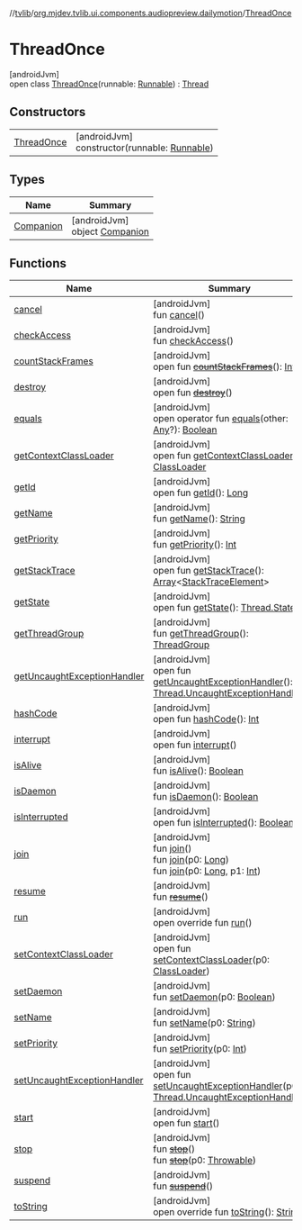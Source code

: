 //[tvlib](../../../index.md)/[org.mjdev.tvlib.ui.components.audiopreview.dailymotion](../index.md)/[ThreadOnce](index.md)

# ThreadOnce

[androidJvm]\
open class [ThreadOnce](index.md)(runnable: [Runnable](https://developer.android.com/reference/kotlin/java/lang/Runnable.html)) : [Thread](https://developer.android.com/reference/kotlin/java/lang/Thread.html)

## Constructors

| | |
|---|---|
| [ThreadOnce](-thread-once.md) | [androidJvm]<br>constructor(runnable: [Runnable](https://developer.android.com/reference/kotlin/java/lang/Runnable.html)) |

## Types

| Name | Summary |
|---|---|
| [Companion](-companion/index.md) | [androidJvm]<br>object [Companion](-companion/index.md) |

## Functions

| Name | Summary |
|---|---|
| [cancel](cancel.md) | [androidJvm]<br>fun [cancel](cancel.md)() |
| [checkAccess](index.md#78173473%2FFunctions%2F-1596939238) | [androidJvm]<br>fun [checkAccess](index.md#78173473%2FFunctions%2F-1596939238)() |
| [countStackFrames](index.md#2119597422%2FFunctions%2F-1596939238) | [androidJvm]<br>open fun [~~countStackFrames~~](index.md#2119597422%2FFunctions%2F-1596939238)(): [Int](https://kotlinlang.org/api/latest/jvm/stdlib/kotlin/-int/index.html) |
| [destroy](index.md#-1541003917%2FFunctions%2F-1596939238) | [androidJvm]<br>open fun [~~destroy~~](index.md#-1541003917%2FFunctions%2F-1596939238)() |
| [equals](../../org.mjdev.tvlib.webscrapper.select/-element-not-found-exception/index.md#585090901%2FFunctions%2F-1596939238) | [androidJvm]<br>open operator fun [equals](../../org.mjdev.tvlib.webscrapper.select/-element-not-found-exception/index.md#585090901%2FFunctions%2F-1596939238)(other: [Any](https://kotlinlang.org/api/latest/jvm/stdlib/kotlin/-any/index.html)?): [Boolean](https://kotlinlang.org/api/latest/jvm/stdlib/kotlin/-boolean/index.html) |
| [getContextClassLoader](index.md#-654234629%2FFunctions%2F-1596939238) | [androidJvm]<br>open fun [getContextClassLoader](index.md#-654234629%2FFunctions%2F-1596939238)(): [ClassLoader](https://developer.android.com/reference/kotlin/java/lang/ClassLoader.html) |
| [getId](index.md#1154473532%2FFunctions%2F-1596939238) | [androidJvm]<br>open fun [getId](index.md#1154473532%2FFunctions%2F-1596939238)(): [Long](https://kotlinlang.org/api/latest/jvm/stdlib/kotlin/-long/index.html) |
| [getName](index.md#-2046195636%2FFunctions%2F-1596939238) | [androidJvm]<br>fun [getName](index.md#-2046195636%2FFunctions%2F-1596939238)(): [String](https://kotlinlang.org/api/latest/jvm/stdlib/kotlin/-string/index.html) |
| [getPriority](index.md#1478072915%2FFunctions%2F-1596939238) | [androidJvm]<br>fun [getPriority](index.md#1478072915%2FFunctions%2F-1596939238)(): [Int](https://kotlinlang.org/api/latest/jvm/stdlib/kotlin/-int/index.html) |
| [getStackTrace](index.md#-1953074182%2FFunctions%2F-1596939238) | [androidJvm]<br>open fun [getStackTrace](index.md#-1953074182%2FFunctions%2F-1596939238)(): [Array](https://kotlinlang.org/api/latest/jvm/stdlib/kotlin/-array/index.html)&lt;[StackTraceElement](https://developer.android.com/reference/kotlin/java/lang/StackTraceElement.html)&gt; |
| [getState](index.md#-1528754478%2FFunctions%2F-1596939238) | [androidJvm]<br>open fun [getState](index.md#-1528754478%2FFunctions%2F-1596939238)(): [Thread.State](https://developer.android.com/reference/kotlin/java/lang/Thread.State.html) |
| [getThreadGroup](index.md#1757263054%2FFunctions%2F-1596939238) | [androidJvm]<br>fun [getThreadGroup](index.md#1757263054%2FFunctions%2F-1596939238)(): [ThreadGroup](https://developer.android.com/reference/kotlin/java/lang/ThreadGroup.html) |
| [getUncaughtExceptionHandler](index.md#1640941319%2FFunctions%2F-1596939238) | [androidJvm]<br>open fun [getUncaughtExceptionHandler](index.md#1640941319%2FFunctions%2F-1596939238)(): [Thread.UncaughtExceptionHandler](https://developer.android.com/reference/kotlin/java/lang/Thread.UncaughtExceptionHandler.html) |
| [hashCode](../../org.mjdev.tvlib.webscrapper.select/-element-not-found-exception/index.md#1794629105%2FFunctions%2F-1596939238) | [androidJvm]<br>open fun [hashCode](../../org.mjdev.tvlib.webscrapper.select/-element-not-found-exception/index.md#1794629105%2FFunctions%2F-1596939238)(): [Int](https://kotlinlang.org/api/latest/jvm/stdlib/kotlin/-int/index.html) |
| [interrupt](index.md#-638971094%2FFunctions%2F-1596939238) | [androidJvm]<br>open fun [interrupt](index.md#-638971094%2FFunctions%2F-1596939238)() |
| [isAlive](index.md#-92445750%2FFunctions%2F-1596939238) | [androidJvm]<br>fun [isAlive](index.md#-92445750%2FFunctions%2F-1596939238)(): [Boolean](https://kotlinlang.org/api/latest/jvm/stdlib/kotlin/-boolean/index.html) |
| [isDaemon](index.md#19687615%2FFunctions%2F-1596939238) | [androidJvm]<br>fun [isDaemon](index.md#19687615%2FFunctions%2F-1596939238)(): [Boolean](https://kotlinlang.org/api/latest/jvm/stdlib/kotlin/-boolean/index.html) |
| [isInterrupted](index.md#1277548661%2FFunctions%2F-1596939238) | [androidJvm]<br>open fun [isInterrupted](index.md#1277548661%2FFunctions%2F-1596939238)(): [Boolean](https://kotlinlang.org/api/latest/jvm/stdlib/kotlin/-boolean/index.html) |
| [join](index.md#-890778781%2FFunctions%2F-1596939238) | [androidJvm]<br>fun [join](index.md#-890778781%2FFunctions%2F-1596939238)()<br>fun [join](index.md#1587127286%2FFunctions%2F-1596939238)(p0: [Long](https://kotlinlang.org/api/latest/jvm/stdlib/kotlin/-long/index.html))<br>fun [join](index.md#-1662778457%2FFunctions%2F-1596939238)(p0: [Long](https://kotlinlang.org/api/latest/jvm/stdlib/kotlin/-long/index.html), p1: [Int](https://kotlinlang.org/api/latest/jvm/stdlib/kotlin/-int/index.html)) |
| [resume](index.md#-1122232896%2FFunctions%2F-1596939238) | [androidJvm]<br>fun [~~resume~~](index.md#-1122232896%2FFunctions%2F-1596939238)() |
| [run](run.md) | [androidJvm]<br>open override fun [run](run.md)() |
| [setContextClassLoader](index.md#-1076814916%2FFunctions%2F-1596939238) | [androidJvm]<br>open fun [setContextClassLoader](index.md#-1076814916%2FFunctions%2F-1596939238)(p0: [ClassLoader](https://developer.android.com/reference/kotlin/java/lang/ClassLoader.html)) |
| [setDaemon](index.md#-1399130004%2FFunctions%2F-1596939238) | [androidJvm]<br>fun [setDaemon](index.md#-1399130004%2FFunctions%2F-1596939238)(p0: [Boolean](https://kotlinlang.org/api/latest/jvm/stdlib/kotlin/-boolean/index.html)) |
| [setName](index.md#137396804%2FFunctions%2F-1596939238) | [androidJvm]<br>fun [setName](index.md#137396804%2FFunctions%2F-1596939238)(p0: [String](https://kotlinlang.org/api/latest/jvm/stdlib/kotlin/-string/index.html)) |
| [setPriority](index.md#390572965%2FFunctions%2F-1596939238) | [androidJvm]<br>fun [setPriority](index.md#390572965%2FFunctions%2F-1596939238)(p0: [Int](https://kotlinlang.org/api/latest/jvm/stdlib/kotlin/-int/index.html)) |
| [setUncaughtExceptionHandler](index.md#-877890105%2FFunctions%2F-1596939238) | [androidJvm]<br>open fun [setUncaughtExceptionHandler](index.md#-877890105%2FFunctions%2F-1596939238)(p0: [Thread.UncaughtExceptionHandler](https://developer.android.com/reference/kotlin/java/lang/Thread.UncaughtExceptionHandler.html)) |
| [start](index.md#614703627%2FFunctions%2F-1596939238) | [androidJvm]<br>open fun [start](index.md#614703627%2FFunctions%2F-1596939238)() |
| [stop](index.md#1315242891%2FFunctions%2F-1596939238) | [androidJvm]<br>fun [~~stop~~](index.md#1315242891%2FFunctions%2F-1596939238)()<br>fun [~~stop~~](index.md#-1272666696%2FFunctions%2F-1596939238)(p0: [Throwable](https://kotlinlang.org/api/latest/jvm/stdlib/kotlin/-throwable/index.html)) |
| [suspend](index.md#-1383820431%2FFunctions%2F-1596939238) | [androidJvm]<br>fun [~~suspend~~](index.md#-1383820431%2FFunctions%2F-1596939238)() |
| [toString](index.md#-1632822175%2FFunctions%2F-1596939238) | [androidJvm]<br>open override fun [toString](index.md#-1632822175%2FFunctions%2F-1596939238)(): [String](https://kotlinlang.org/api/latest/jvm/stdlib/kotlin/-string/index.html) |
